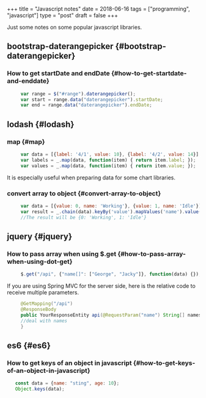 +++
title = "Javascript notes"
date = 2018-06-16
tags = ["programming", "javascript"]
type = "post"
draft = false
+++

Just some notes on some popular javascript libraries.


## bootstrap-daterangepicker {#bootstrap-daterangepicker}


### How to get startDate and endDate {#how-to-get-startdate-and-enddate}

```javascript
     var range = $("#range").daterangepicker();
     var start = range.data("daterangepicker").startDate;
     var end = range.data("daterangepicker").endDate;
```


## lodash {#lodash}


### map {#map}

```javascript
     var data = [{label: '4/1', value: 10}, {label: '4/2', value: 14}];
     var labels = _.map(data, function(item) { return item.label; });
     var values = _.map(data, function(item) { return item.value; });
```

It is especially useful when preparing data for some chart libraries.


### convert array to object {#convert-array-to-object}

```javascript
     var data = [{value: 0, name: 'Working'}, {value: 1, name: 'Idle'}];
     var result = _.chain(data).keyBy('value').mapValues('name').value();
     //The result will be {0: 'Working', 1: 'Idle'}
```


## jquery {#jquery}


### How to pass array when using $.get {#how-to-pass-array-when-using-dot-get}

```javascript
     $.get("/api", {"name[]": ["George", "Jacky"]}, function(data) {});
```

If you are using Spring MVC for the server side, here is the relative code to receive multiple parameters.

```java
     @GetMapping("/api")
     @ResponseBody
     public YourResponseEntity api(@RequestParam("name") String[] names) {
     //deal with names
     }
```


## es6 {#es6}


### How to get keys of an object in javascript {#how-to-get-keys-of-an-object-in-javascript}

```javascript
   const data = {name: "sting", age: 10};
   Object.keys(data);
```